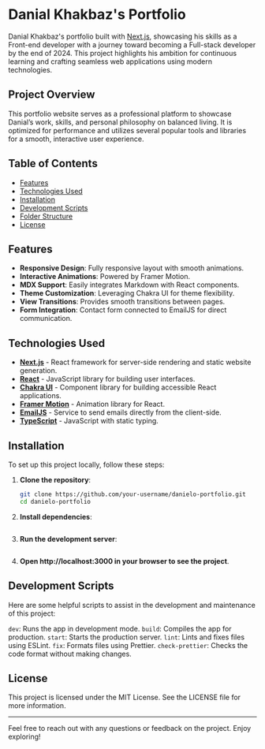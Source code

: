 # Danial Khakbaz's Portfolio

Danial Khakbaz's portfolio built with [Next.js](https://nextjs.org/), showcasing his skills as a Front-end developer with a journey toward becoming a Full-stack developer by the end of 2024. This project highlights his ambition for continuous learning and crafting seamless web applications using modern technologies.

## Project Overview

This portfolio website serves as a professional platform to showcase Danial’s work, skills, and personal philosophy on balanced living. It is optimized for performance and utilizes several popular tools and libraries for a smooth, interactive user experience.

## Table of Contents

- [Features](#features)
- [Technologies Used](#technologies-used)
- [Installation](#installation)
- [Development Scripts](#development-scripts)
- [Folder Structure](#folder-structure)
- [License](#license)

## Features

- **Responsive Design**: Fully responsive layout with smooth animations.
- **Interactive Animations**: Powered by Framer Motion.
- **MDX Support**: Easily integrates Markdown with React components.
- **Theme Customization**: Leveraging Chakra UI for theme flexibility.
- **View Transitions**: Provides smooth transitions between pages.
- **Form Integration**: Contact form connected to EmailJS for direct communication.

## Technologies Used

- **[Next.js](https://nextjs.org/)** - React framework for server-side rendering and static website generation.
- **[React](https://reactjs.org/)** - JavaScript library for building user interfaces.
- **[Chakra UI](https://chakra-ui.com/)** - Component library for building accessible React applications.
- **[Framer Motion](https://www.framer.com/motion/)** - Animation library for React.
- **[EmailJS](https://www.emailjs.com/)** - Service to send emails directly from the client-side.
- **[TypeScript](https://www.typescriptlang.org/)** - JavaScript with static typing.

## Installation

To set up this project locally, follow these steps:

1. **Clone the repository**:
   ```bash
   git clone https://github.com/your-username/danielo-portfolio.git
   cd danielo-portfolio

2. **Install dependencies**:
   ```yarn

3. **Run the development server**:
   ```yarn dev

4. **Open http://localhost:3000 in your browser to see the project**.

## Development Scripts

Here are some helpful scripts to assist in the development and maintenance of this project:

```dev```: Runs the app in development mode.
```build```: Compiles the app for production.
```start```: Starts the production server.
```lint```: Lints and fixes files using ESLint.
```fix```: Formats files using Prettier.
```check-prettier```: Checks the code format without making changes.

## License

This project is licensed under the MIT License. See the LICENSE file for more information.

---

Feel free to reach out with any questions or feedback on the project. Enjoy exploring!